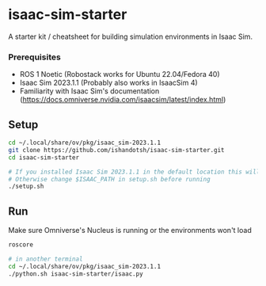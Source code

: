 # isaac-sim-starter

A starter kit / cheatsheet for building simulation environments in Isaac Sim.

### Prerequisites

* ROS 1 Noetic (Robostack works for Ubuntu 22.04/Fedora 40)
* Isaac Sim 2023.1.1 (Probably also works in IsaacSim 4)
* Familiarity with Isaac Sim's documentation (https://docs.omniverse.nvidia.com/isaacsim/latest/index.html)

## Setup

```bash
cd ~/.local/share/ov/pkg/isaac_sim-2023.1.1
git clone https://github.com/ishandotsh/isaac-sim-starter.git
cd isaac-sim-starter

# If you installed Isaac Sim 2023.1.1 in the default location this will work:
# Otherwise change $ISAAC_PATH in setup.sh before running 
./setup.sh
```

## Run

Make sure Omniverse's Nucleus is running or the environments won't load 

```bash
roscore

# in another terminal
cd ~/.local/share/ov/pkg/isaac_sim-2023.1.1
./python.sh isaac-sim-starter/isaac.py
```